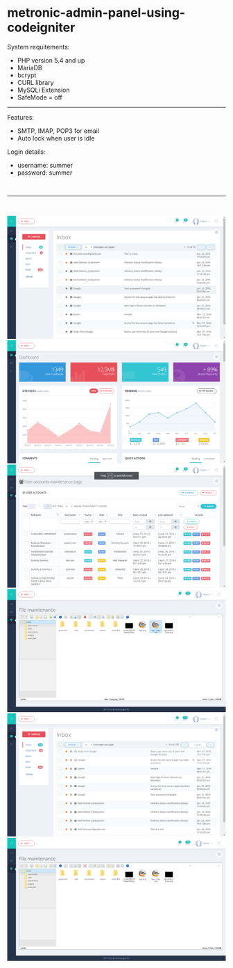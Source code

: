 # metronic-admin-panel-using-codeigniter

System requitements: <br/>
- PHP version 5.4 and up <br/>
- MariaDB <br/>
- bcrypt
- CURL library
- MySQLi Extension
- SafeMode = off

<hr>

Features: <br/>
- SMTP, IMAP, POP3 for email <br/>
- Auto lock when user is idle <br/>

Login details: <br/>
- username: summer <br/>
- password: summer <br/>

<br/>
<hr>
<br/>

![Alt text](screenshots/screen1.png?raw=true "Optional Title")
![Alt text](screenshots/screen2.png?raw=true "Optional Title")
![Alt text](screenshots/screen3.png?raw=true "Optional Title")
![Alt text](screenshots/screen4.png?raw=true "Optional Title")
![Alt text](screenshots/screen5.png?raw=true "Optional Title")
![Alt text](screenshots/screen6.png?raw=true "Optional Title")




